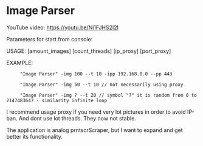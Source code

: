 # Image Parser
YouTube video: https://youtu.be/Ni1FJHS2I2I

Parameters for start from console:

USAGE: [amount_images] [count_threads] [ip_proxy] [port_proxy]

EXAMPLE:

         "Image Parser" -img 100 --t 10 -ipp 192.168.0.0 --pp 443
         
         "Image Parser" -img 50 --t 10 // not necessarily using proxy
         
         "Image Parser" -img ? --t 20 // symbol "?" it is random from 0 to 2147483647 - similarity infinite loop

I recommend usage proxy if you need very lot pictures in order to avoid IP-ban. And dont use lot threads. They now not stable.

The application is analog prntscrScraper, but I want to expand and get better its functionality.
